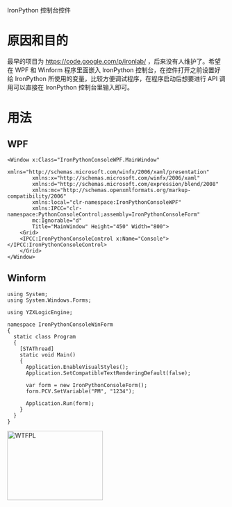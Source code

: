 IronPython 控制台控件

# 原因和目的

最早的项目为 https://code.google.com/p/ironlab/ ，后来没有人维护了。希望在 WPF 和 Winform 程序里面嵌入 IronPython 控制台，在控件打开之前设置好给 IronPython 所使用的变量，比较方便调试程序，在程序启动后想要进行 API 调用可以直接在 IronPython 控制台里输入即可。

# 用法
## WPF
```
<Window x:Class="IronPythonConsoleWPF.MainWindow"
        xmlns="http://schemas.microsoft.com/winfx/2006/xaml/presentation"
        xmlns:x="http://schemas.microsoft.com/winfx/2006/xaml"
        xmlns:d="http://schemas.microsoft.com/expression/blend/2008"
        xmlns:mc="http://schemas.openxmlformats.org/markup-compatibility/2006"
        xmlns:local="clr-namespace:IronPythonConsoleWPF"
        xmlns:IPCC="clr-namespace:PythonConsoleControl;assembly=IronPythonConsoleForm"
        mc:Ignorable="d"
        Title="MainWindow" Height="450" Width="800">
    <Grid>
    <IPCC:IronPythonConsoleControl x:Name="Console"></IPCC:IronPythonConsoleControl>
    </Grid>
</Window>
```

## Winform
```
using System;
using System.Windows.Forms;

using YZXLogicEngine;

namespace IronPythonConsoleWinForm
{
  static class Program
  {
    [STAThread]
    static void Main()
    {
      Application.EnableVisualStyles();
      Application.SetCompatibleTextRenderingDefault(false);

      var form = new IronPythonConsoleForm();
      form.PCV.SetVariable("PM", "1234");

      Application.Run(form);
    }
  }
}
```

<a href="http://www.wtfpl.net/"><img
       src="http://www.wtfpl.net/wp-content/uploads/2012/12/logo-220x1601.png"
       width="220px" height="160px" alt="WTFPL" /></a>